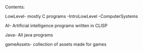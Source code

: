 Contents:

LowLevel- mostly C programs
  -IntroLowLevel
  -ComputerSystems
  
AI- Artificial intelligence programs written in CLISP

Java- All java programs

gameAssets- collection of assets made for games

